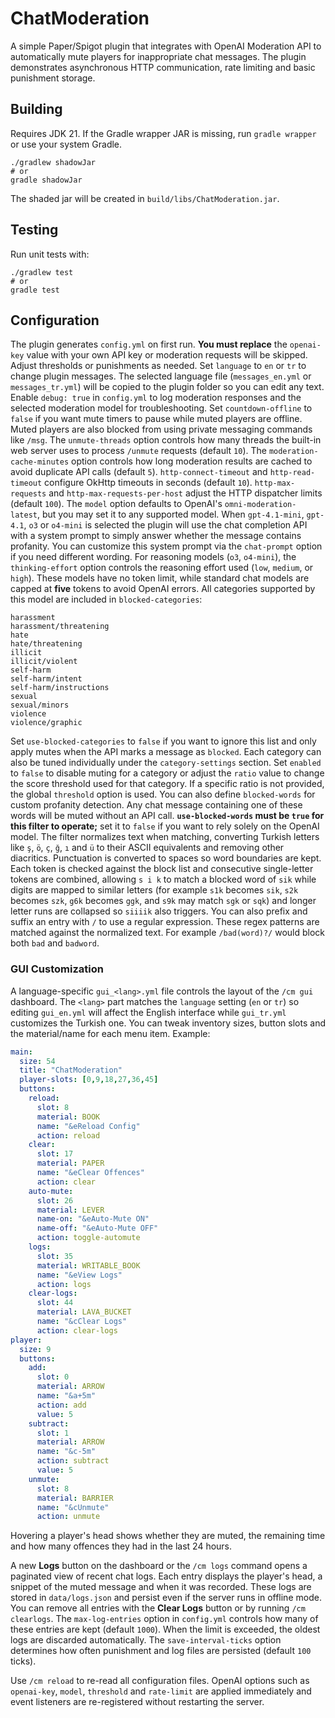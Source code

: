 # ChatModeration

A simple Paper/Spigot plugin that integrates with OpenAI Moderation API to automatically mute players for inappropriate chat messages. The plugin demonstrates asynchronous HTTP communication, rate limiting and basic punishment storage.

## Building
Requires JDK 21. If the Gradle wrapper JAR is missing, run `gradle wrapper` or use your system Gradle.

```
./gradlew shadowJar
# or
gradle shadowJar
```
The shaded jar will be created in `build/libs/ChatModeration.jar`.

## Testing

Run unit tests with:
```
./gradlew test
# or
gradle test
```

## Configuration
The plugin generates `config.yml` on first run. **You must replace** the `openai-key`
value with your own API key or moderation requests will be skipped. Adjust
thresholds or punishments as needed.
Set `language` to `en` or `tr` to change plugin messages. The selected language file (`messages_en.yml` or `messages_tr.yml`) will be copied to the plugin folder so you can edit any text.
Enable `debug: true` in `config.yml` to log moderation responses and the selected moderation model for troubleshooting.
Set `countdown-offline` to `false` if you want mute timers to pause while muted players are offline.
Muted players are also blocked from using private messaging commands like `/msg`.
The `unmute-threads` option controls how many threads the built-in web server uses to
process `/unmute` requests (default `10`).
The `moderation-cache-minutes` option controls how long moderation results are cached to avoid duplicate API calls (default `5`).
`http-connect-timeout` and `http-read-timeout` configure OkHttp timeouts in seconds (default `10`).
`http-max-requests` and `http-max-requests-per-host` adjust the HTTP dispatcher limits (default `100`).
The `model` option defaults to OpenAI's `omni-moderation-latest`, but you may set it to any supported model. When `gpt-4.1-mini`, `gpt-4.1`, `o3` or `o4-mini` is selected the plugin will use the chat completion API with a system prompt to simply answer whether the message contains profanity.
You can customize this system prompt via the `chat-prompt` option if you need different wording.
For reasoning models (`o3`, `o4-mini`), the `thinking-effort` option controls
the reasoning effort used (`low`, `medium`, or `high`). These models have no
token limit, while standard chat models are capped at **five** tokens to avoid
OpenAI errors.
All categories supported by this model are included in `blocked-categories`:

```
harassment
harassment/threatening
hate
hate/threatening
illicit
illicit/violent
self-harm
self-harm/intent
self-harm/instructions
sexual
sexual/minors
violence
violence/graphic
```
Set `use-blocked-categories` to `false` if you want to ignore this list and only
apply mutes when the API marks a message as `blocked`.
Each category can also be tuned individually under the `category-settings`
section. Set `enabled` to `false` to disable muting for a category or adjust the
`ratio` value to change the score threshold used for that category. If a
specific ratio is not provided, the global `threshold` option is used.
You can also define `blocked-words` for custom profanity detection. Any chat message
containing one of these words will be muted without an API call. **`use-blocked-words`
must be `true` for this filter to operate;** set it to `false` if you want to rely solely
on the OpenAI model.
The filter normalizes text when matching, converting Turkish letters like
`ş`, `ö`, `ç`, `ğ`, `ı` and `ü` to their ASCII equivalents and removing other
diacritics. Punctuation is converted to spaces so word boundaries are kept.
Each token is checked against the block list and consecutive single-letter
tokens are combined, allowing `s i k` to match a blocked word of `sik` while
digits are mapped to similar letters (for example `s1k` becomes `sik`,
`s2k` becomes `szk`, `g6k` becomes `ggk`, and `s9k` may match `sgk` or `sqk`) and
longer letter runs are collapsed so `siiiik` also triggers.
You can also prefix and suffix an entry with `/` to use a regular expression.
These regex patterns are matched against the normalized text. For example
`/bad(word)?/` would block both `bad` and `badword`.

### GUI Customization
A language-specific `gui_<lang>.yml` file controls the layout of the `/cm gui` dashboard. The `<lang>` part
matches the `language` setting (`en` or `tr`) so editing `gui_en.yml` will affect the English interface
while `gui_tr.yml` customizes the Turkish one. You can tweak inventory sizes, button slots and the
material/name for each menu item. Example:

```yml
main:
  size: 54
  title: "ChatModeration"
  player-slots: [0,9,18,27,36,45]
  buttons:
    reload:
      slot: 8
      material: BOOK
      name: "&eReload Config"
      action: reload
    clear:
      slot: 17
      material: PAPER
      name: "&eClear Offences"
      action: clear
    auto-mute:
      slot: 26
      material: LEVER
      name-on: "&eAuto-Mute ON"
      name-off: "&eAuto-Mute OFF"
      action: toggle-automute
    logs:
      slot: 35
      material: WRITABLE_BOOK
      name: "&eView Logs"
      action: logs
    clear-logs:
      slot: 44
      material: LAVA_BUCKET
      name: "&cClear Logs"
      action: clear-logs
player:
  size: 9
  buttons:
    add:
      slot: 0
      material: ARROW
      name: "&a+5m"
      action: add
      value: 5
    subtract:
      slot: 1
      material: ARROW
      name: "&c-5m"
      action: subtract
      value: 5
    unmute:
      slot: 8
      material: BARRIER
      name: "&cUnmute"
      action: unmute
```

Hovering a player's head shows whether they are muted, the remaining time and
how many offences they had in the last 24&nbsp;hours.

A new **Logs** button on the dashboard or the `/cm logs` command opens a
paginated view of recent chat logs. Each entry displays the player's head, a
snippet of the muted message and when it was recorded. These logs are stored in
`data/logs.json` and persist even if the server runs in offline mode. You can
remove all entries with the **Clear Logs** button or by running `/cm clearlogs`.
The `max-log-entries` option in `config.yml` controls how many of these entries
are kept (default `1000`). When the limit is exceeded, the oldest logs are
discarded automatically.
The `save-interval-ticks` option determines how often punishment and log files
are persisted (default `100` ticks).

Use `/cm reload` to re-read all configuration files. OpenAI options such as
`openai-key`, `model`, `threshold` and `rate-limit` are applied immediately and
event listeners are re-registered without restarting the server.

